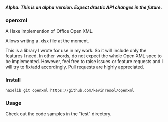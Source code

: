 ##### Alpha: This is an alpha version. Expect drastic API changes in the future.


### openxml
A Haxe implemention of Office Open XML.

Allows writing a .xlsx file at the moment.

This is a library I wrote for use in my work. So it will include only the features I need. In other words, do not expect the whole Open XML spec to be implemented. However, feel free to raise issues or feature requests and I will try to fix/add accordingly. Pull requests are highly appreciated.

### Install
`haxelib git openxml https://github.com/kevinresol/openxml`

### Usage
Check out the code samples in the "test" directory.


